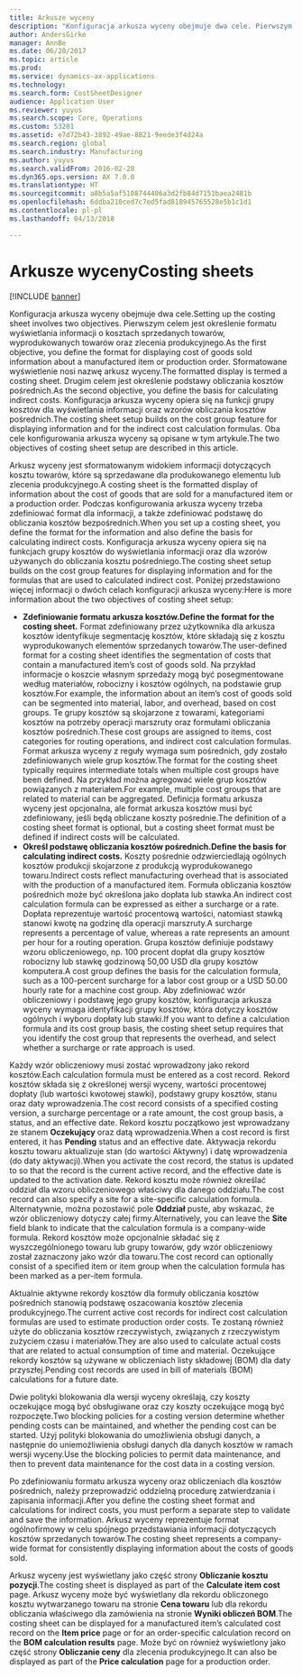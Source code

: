 ```yaml
---
title: Arkusze wyceny
description: "Konfiguracja arkusza wyceny obejmuje dwa cele. Pierwszym celem jest określenie formatu wyświetlania informacji o kosztach sprzedanych towarów, wyprodukowanych towarów oraz zlecenia produkcyjnego. Sformatowane wyświetlenie nosi nazwę arkusz wyceny. Drugim celem jest określenie podstawy obliczania kosztów pośrednich. Konfiguracja arkusza wyceny opiera się na funkcji grupy kosztów dla wyświetlania informacji oraz wzorów obliczania kosztów pośrednich. Oba cele konfigurowania arkusza wyceny są opisane w tym artykule."
author: AndersGirke
manager: AnnBe
ms.date: 06/20/2017
ms.topic: article
ms.prod: 
ms.service: dynamics-ax-applications
ms.technology: 
ms.search.form: CostSheetDesigner
audience: Application User
ms.reviewer: yuyus
ms.search.scope: Core, Operations
ms.custom: 53201
ms.assetid: e7d72b43-3892-49ae-8821-9eede3f4d24a
ms.search.region: global
ms.search.industry: Manufacturing
ms.author: yuyus
ms.search.validFrom: 2016-02-28
ms.dyn365.ops.version: AX 7.0.0
ms.translationtype: HT
ms.sourcegitcommit: a8b5a5af5108744406a3d2fb84d7151baea2481b
ms.openlocfilehash: 6ddba210ced7c7ed5fad818945765528e5b1c1d1
ms.contentlocale: pl-pl
ms.lasthandoff: 04/13/2018

---
```


# <a name="costing-sheets"></a><span data-ttu-id="45d6c-108">Arkusze wyceny</span><span class="sxs-lookup"><span data-stu-id="45d6c-108">Costing sheets</span></span>

[!INCLUDE [banner](../includes/banner.md)]

<span data-ttu-id="45d6c-109">Konfiguracja arkusza wyceny obejmuje dwa cele.</span><span class="sxs-lookup"><span data-stu-id="45d6c-109">Setting up the costing sheet involves two objectives.</span></span> <span data-ttu-id="45d6c-110">Pierwszym celem jest określenie formatu wyświetlania informacji o kosztach sprzedanych towarów, wyprodukowanych towarów oraz zlecenia produkcyjnego.</span><span class="sxs-lookup"><span data-stu-id="45d6c-110">As the first objective, you define the format for displaying cost of goods sold information about a manufactured item or production order.</span></span> <span data-ttu-id="45d6c-111">Sformatowane wyświetlenie nosi nazwę arkusz wyceny.</span><span class="sxs-lookup"><span data-stu-id="45d6c-111">The formatted display is termed a costing sheet.</span></span> <span data-ttu-id="45d6c-112">Drugim celem jest określenie podstawy obliczania kosztów pośrednich.</span><span class="sxs-lookup"><span data-stu-id="45d6c-112">As the second objective, you define the basis for calculating indirect costs.</span></span> <span data-ttu-id="45d6c-113">Konfiguracja arkusza wyceny opiera się na funkcji grupy kosztów dla wyświetlania informacji oraz wzorów obliczania kosztów pośrednich.</span><span class="sxs-lookup"><span data-stu-id="45d6c-113">The costing sheet setup builds on the cost group feature for displaying information and for the indirect cost calculation formulas.</span></span> <span data-ttu-id="45d6c-114">Oba cele konfigurowania arkusza wyceny są opisane w tym artykule.</span><span class="sxs-lookup"><span data-stu-id="45d6c-114">The two objectives of costing sheet setup are described in this article.</span></span> 

<span data-ttu-id="45d6c-115">Arkusz wyceny jest sformatowanym widokiem informacji dotyczących kosztu towarów, które są sprzedawane dla produkowanego elementu lub zlecenia produkcyjnego.</span><span class="sxs-lookup"><span data-stu-id="45d6c-115">A costing sheet is the formatted display of information about the cost of goods that are sold for a manufactured item or a production order.</span></span> <span data-ttu-id="45d6c-116">Podczas konfigurowania arkusza wyceny trzeba zdefiniować format dla informacji, a także zdefiniować podstawę do obliczania kosztów bezpośrednich.</span><span class="sxs-lookup"><span data-stu-id="45d6c-116">When you set up a costing sheet, you define the format for the information and also define the basis for calculating indirect costs.</span></span> <span data-ttu-id="45d6c-117">Konfiguracja arkusza wyceny opiera się na funkcjach grupy kosztów do wyświetlania informacji oraz dla wzorów używanych do obliczania kosztu pośredniego.</span><span class="sxs-lookup"><span data-stu-id="45d6c-117">The costing sheet setup builds on the cost group features for displaying information and for the formulas that are used to calculated indirect cost.</span></span> <span data-ttu-id="45d6c-118">Poniżej przedstawiono więcej informacji o dwóch celach konfiguracji arkusza wyceny:</span><span class="sxs-lookup"><span data-stu-id="45d6c-118">Here is more information about the two objectives of costing sheet setup:</span></span>
-   <span data-ttu-id="45d6c-119">**Zdefiniowanie formatu arkusza kosztów.**</span><span class="sxs-lookup"><span data-stu-id="45d6c-119">**Define the format for the costing sheet.**</span></span> <span data-ttu-id="45d6c-120">Format zdefiniowany przez użytkownika dla arkusza kosztów identyfikuje segmentację kosztów, które składają się z kosztu wyprodukowanych elementów sprzedanych towarów.</span><span class="sxs-lookup"><span data-stu-id="45d6c-120">The user-defined format for a costing sheet identifies the segmentation of costs that contain a manufactured item’s cost of goods sold.</span></span> <span data-ttu-id="45d6c-121">Na przykład informacje o koszcie własnym sprzedaży mogą być posegmentowane według materiałów, robocizny i kosztów ogólnych, na podstawie grup kosztów.</span><span class="sxs-lookup"><span data-stu-id="45d6c-121">For example, the information about an item’s cost of goods sold can be segmented into material, labor, and overhead, based on cost groups.</span></span> <span data-ttu-id="45d6c-122">Te grupy kosztów są skojarzone z towarami, kategoriami kosztów na potrzeby operacji marszruty oraz formułami obliczania kosztów pośrednich.</span><span class="sxs-lookup"><span data-stu-id="45d6c-122">These cost groups are assigned to items, cost categories for routing operations, and indirect cost calculation formulas.</span></span> <span data-ttu-id="45d6c-123">Format arkusza wyceny z reguły wymaga sum pośrednich, gdy zostało zdefiniowanych wiele grup kosztów.</span><span class="sxs-lookup"><span data-stu-id="45d6c-123">The format for the costing sheet typically requires intermediate totals when multiple cost groups have been defined.</span></span> <span data-ttu-id="45d6c-124">Na przykład można agregować wiele grup kosztów powiązanych z materiałem.</span><span class="sxs-lookup"><span data-stu-id="45d6c-124">For example, multiple cost groups that are related to material can be aggregated.</span></span> <span data-ttu-id="45d6c-125">Definicja formatu arkusza wyceny jest opcjonalna, ale format arkusza kosztów musi być zdefiniowany, jeśli będą obliczane koszty pośrednie.</span><span class="sxs-lookup"><span data-stu-id="45d6c-125">The definition of a costing sheet format is optional, but a costing sheet format must be defined if indirect costs will be calculated.</span></span>
-   <span data-ttu-id="45d6c-126">**Określ podstawę obliczania kosztów pośrednich.**</span><span class="sxs-lookup"><span data-stu-id="45d6c-126">**Define the basis for calculating indirect costs.**</span></span> <span data-ttu-id="45d6c-127">Koszty pośrednie odzwierciedlają ogólnych kosztów produkcji skojarzone z produkcją wyprodukowanego towaru.</span><span class="sxs-lookup"><span data-stu-id="45d6c-127">Indirect costs reflect manufacturing overhead that is associated with the production of a manufactured item.</span></span> <span data-ttu-id="45d6c-128">Formuła obliczania kosztów pośrednich może być określona jako dopłata lub stawka.</span><span class="sxs-lookup"><span data-stu-id="45d6c-128">An indirect cost calculation formula can be expressed as either a surcharge or a rate.</span></span> <span data-ttu-id="45d6c-129">Dopłata reprezentuje wartość procentową wartości, natomiast stawką stanowi kwotę na godzinę dla operacji marszruty.</span><span class="sxs-lookup"><span data-stu-id="45d6c-129">A surcharge represents a percentage of value, whereas a rate represents an amount per hour for a routing operation.</span></span> <span data-ttu-id="45d6c-130">Grupa kosztów definiuje podstawy wzoru obliczeniowego, np. 100 procent dopłat dla grupy kosztów robocizny lub stawkę godzinową 50,00 USD dla grupy kosztów komputera.</span><span class="sxs-lookup"><span data-stu-id="45d6c-130">A cost group defines the basis for the calculation formula, such as a 100-percent surcharge for a labor cost group or a USD 50.00 hourly rate for a machine cost group.</span></span> <span data-ttu-id="45d6c-131">Aby zdefiniować wzór obliczeniowy i podstawę jego grupy kosztów, konfiguracja arkusza wyceny wymaga identyfikacji grupy kosztów, która dotyczy kosztów ogólnych i wyboru dopłaty lub stawki.</span><span class="sxs-lookup"><span data-stu-id="45d6c-131">If you want to define a calculation formula and its cost group basis, the costing sheet setup requires that you identify the cost group that represents the overhead, and select whether a surcharge or rate approach is used.</span></span>

<span data-ttu-id="45d6c-132">Każdy wzór obliczeniowy musi zostać wprowadzony jako rekord kosztów.</span><span class="sxs-lookup"><span data-stu-id="45d6c-132">Each calculation formula must be entered as a cost record.</span></span> <span data-ttu-id="45d6c-133">Rekord kosztów składa się z określonej wersji wyceny, wartości procentowej dopłaty (lub wartości kwotowej stawki), podstawy grupy kosztów, stanu oraz daty wprowadzenia.</span><span class="sxs-lookup"><span data-stu-id="45d6c-133">The cost record consists of a specified costing version, a surcharge percentage or a rate amount, the cost group basis, a status, and an effective date.</span></span> <span data-ttu-id="45d6c-134">Rekord kosztu początkowo jest wprowadzany ze stanem **Oczekujący** oraz datą wprowadzenia.</span><span class="sxs-lookup"><span data-stu-id="45d6c-134">When a cost record is first entered, it has **Pending** status and an effective date.</span></span> <span data-ttu-id="45d6c-135">Aktywacja rekordu kosztu towaru aktualizuje stan (do wartości Aktywny) i datę wprowadzenia (do daty aktywacji).</span><span class="sxs-lookup"><span data-stu-id="45d6c-135">When you activate the cost record, the status is updated to so that the record is the current active record, and the effective date is updated to the activation date.</span></span> <span data-ttu-id="45d6c-136">Rekord kosztu może również określać oddział dla wzoru obliczeniowego właściwy dla danego oddziału.</span><span class="sxs-lookup"><span data-stu-id="45d6c-136">The cost record can also specify a site for a site-specific calculation formula.</span></span> <span data-ttu-id="45d6c-137">Alternatywnie, można pozostawić pole **Oddział** puste, aby wskazać, że wzór obliczeniowy dotyczy całej firmy.</span><span class="sxs-lookup"><span data-stu-id="45d6c-137">Alternatively, you can leave the **Site** field blank to indicate that the calculation formula is a company-wide formula.</span></span> <span data-ttu-id="45d6c-138">Rekord kosztów może opcjonalnie składać się z wyszczególnionego towaru lub grupy towarów, gdy wzór obliczeniowy został zaznaczony jako wzór dla towaru.</span><span class="sxs-lookup"><span data-stu-id="45d6c-138">The cost record can optionally consist of a specified item or item group when the calculation formula has been marked as a per-item formula.</span></span> 

<span data-ttu-id="45d6c-139">Aktualnie aktywne rekordy kosztów dla formuły obliczania kosztów pośrednich stanowią podstawę oszacowania kosztów zlecenia produkcyjnego.</span><span class="sxs-lookup"><span data-stu-id="45d6c-139">The current active cost records for indirect cost calculation formulas are used to estimate production order costs.</span></span> <span data-ttu-id="45d6c-140">Te zostaną również użyte do obliczania kosztów rzeczywistych, związanych z rzeczywistym zużyciem czasu i materiałów.</span><span class="sxs-lookup"><span data-stu-id="45d6c-140">They are also used to calculate actual costs that are related to actual consumption of time and material.</span></span> <span data-ttu-id="45d6c-141">Oczekujące rekordy kosztów są używane w obliczeniach listy składowej (BOM) dla daty przyszłej.</span><span class="sxs-lookup"><span data-stu-id="45d6c-141">Pending cost records are used in bill of materials (BOM) calculations for a future date.</span></span> 

<span data-ttu-id="45d6c-142">Dwie polityki blokowania dla wersji wyceny określają, czy koszty oczekujące mogą być obsługiwane oraz czy koszty oczekujące mogą być rozpoczęte.</span><span class="sxs-lookup"><span data-stu-id="45d6c-142">Two blocking policies for a costing version determine whether pending costs can be maintained, and whether the pending cost can be started.</span></span> <span data-ttu-id="45d6c-143">Użyj polityki blokowania do umożliwienia obsługi danych, a następnie do uniemożliwienia obsługi danych dla danych kosztów w ramach wersji wyceny.</span><span class="sxs-lookup"><span data-stu-id="45d6c-143">Use the blocking policies to permit data maintenance, and then to prevent data maintenance for the cost data in a costing version.</span></span> 

<span data-ttu-id="45d6c-144">Po zdefiniowaniu formatu arkusza wyceny oraz obliczeniach dla kosztów pośrednich, należy przeprowadzić oddzielną procedurę zatwierdzania i zapisania informacji.</span><span class="sxs-lookup"><span data-stu-id="45d6c-144">After you define the costing sheet format and calculations for indirect costs, you must perform a separate step to validate and save the information.</span></span> <span data-ttu-id="45d6c-145">Arkusz wyceny reprezentuje format ogólnofirmowy w celu spójnego przedstawiania informacji dotyczących kosztów sprzedanych towarów.</span><span class="sxs-lookup"><span data-stu-id="45d6c-145">The costing sheet represents a company-wide format for consistently displaying information about the costs of goods sold.</span></span> 

<span data-ttu-id="45d6c-146">Arkusz wyceny jest wyświetlany jako część strony **Obliczanie kosztu pozycji**.</span><span class="sxs-lookup"><span data-stu-id="45d6c-146">The costing sheet is displayed as part of the **Calculate item cost** page.</span></span> <span data-ttu-id="45d6c-147">Arkusz wyceny może być wyświetlany dla rekordu obliczonego kosztu wytwarzanego towaru na stronie **Cena towaru** lub dla rekordu obliczania właściwego dla zamówienia na stronie **Wyniki obliczeń BOM**.</span><span class="sxs-lookup"><span data-stu-id="45d6c-147">The costing sheet can be displayed for a manufactured item’s calculated cost record on the **Item price** page or for an order-specific calculation record on the **BOM calculation results** page.</span></span> <span data-ttu-id="45d6c-148">Może być on również wyświetlony jako część strony **Obliczanie ceny** dla zlecenia produkcyjnego.</span><span class="sxs-lookup"><span data-stu-id="45d6c-148">It can also be displayed as part of the **Price calculation** page for a production order.</span></span>






